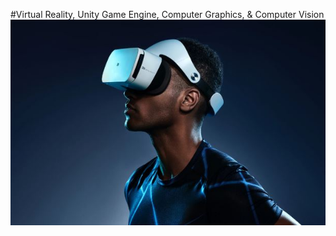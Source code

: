 #Virtual Reality, Unity Game Engine, Computer Graphics, & Computer Vision
![vr1.jpg](https://github.com/ApplicationDevelopmentHub/ApplicationDevelopmentHub/blob/main/vr1.JPG?raw=true)

